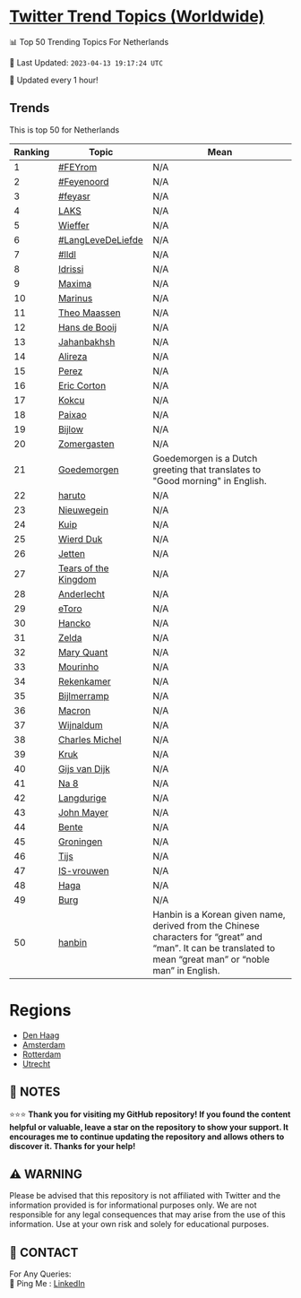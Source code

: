 [Twitter Trend Topics (Worldwide)](https://github.com/ErcinDedeoglu/Twitter-Trend-Topics)
==========


📊 Top 50 Trending Topics For Netherlands

📆 Last Updated: `2023-04-13 19:17:24 UTC`

🔧 Updated every 1 hour!


## Trends

This is top 50 for Netherlands

| Ranking | Topic | Mean |
| ------- | ------------ | ------------ |
| 1 | [#FEYrom](http://twitter.com/search?q=%23FEYrom) | N/A |
| 2 | [#Feyenoord](http://twitter.com/search?q=%23Feyenoord) | N/A |
| 3 | [#feyasr](http://twitter.com/search?q=%23feyasr) | N/A |
| 4 | [LAKS](http://twitter.com/search?q=LAKS) | N/A |
| 5 | [Wieffer](http://twitter.com/search?q=Wieffer) | N/A |
| 6 | [#LangLeveDeLiefde](http://twitter.com/search?q=%23LangLeveDeLiefde) | N/A |
| 7 | [#lldl](http://twitter.com/search?q=%23lldl) | N/A |
| 8 | [Idrissi](http://twitter.com/search?q=Idrissi) | N/A |
| 9 | [Maxima](http://twitter.com/search?q=Maxima) | N/A |
| 10 | [Marinus](http://twitter.com/search?q=Marinus) | N/A |
| 11 | [Theo Maassen](http://twitter.com/search?q=Theo+Maassen) | N/A |
| 12 | [Hans de Booij](http://twitter.com/search?q=Hans+de+Booij) | N/A |
| 13 | [Jahanbakhsh](http://twitter.com/search?q=Jahanbakhsh) | N/A |
| 14 | [Alireza](http://twitter.com/search?q=Alireza) | N/A |
| 15 | [Perez](http://twitter.com/search?q=Perez) | N/A |
| 16 | [Eric Corton](http://twitter.com/search?q=Eric+Corton) | N/A |
| 17 | [Kokcu](http://twitter.com/search?q=Kokcu) | N/A |
| 18 | [Paixao](http://twitter.com/search?q=Paixao) | N/A |
| 19 | [Bijlow](http://twitter.com/search?q=Bijlow) | N/A |
| 20 | [Zomergasten](http://twitter.com/search?q=Zomergasten) | N/A |
| 21 | [Goedemorgen](http://twitter.com/search?q=Goedemorgen) | Goedemorgen is a Dutch greeting that translates to "Good morning" in English. |
| 22 | [haruto](http://twitter.com/search?q=haruto) | N/A |
| 23 | [Nieuwegein](http://twitter.com/search?q=Nieuwegein) | N/A |
| 24 | [Kuip](http://twitter.com/search?q=Kuip) | N/A |
| 25 | [Wierd Duk](http://twitter.com/search?q=Wierd+Duk) | N/A |
| 26 | [Jetten](http://twitter.com/search?q=Jetten) | N/A |
| 27 | [Tears of the Kingdom](http://twitter.com/search?q=Tears+of+the+Kingdom) | N/A |
| 28 | [Anderlecht](http://twitter.com/search?q=Anderlecht) | N/A |
| 29 | [eToro](http://twitter.com/search?q=eToro) | N/A |
| 30 | [Hancko](http://twitter.com/search?q=Hancko) | N/A |
| 31 | [Zelda](http://twitter.com/search?q=Zelda) | N/A |
| 32 | [Mary Quant](http://twitter.com/search?q=Mary+Quant) | N/A |
| 33 | [Mourinho](http://twitter.com/search?q=Mourinho) | N/A |
| 34 | [Rekenkamer](http://twitter.com/search?q=Rekenkamer) | N/A |
| 35 | [Bijlmerramp](http://twitter.com/search?q=Bijlmerramp) | N/A |
| 36 | [Macron](http://twitter.com/search?q=Macron) | N/A |
| 37 | [Wijnaldum](http://twitter.com/search?q=Wijnaldum) | N/A |
| 38 | [Charles Michel](http://twitter.com/search?q=Charles+Michel) | N/A |
| 39 | [Kruk](http://twitter.com/search?q=Kruk) | N/A |
| 40 | [Gijs van Dijk](http://twitter.com/search?q=Gijs+van+Dijk) | N/A |
| 41 | [Na 8](http://twitter.com/search?q=Na+8) | N/A |
| 42 | [Langdurige](http://twitter.com/search?q=Langdurige) | N/A |
| 43 | [John Mayer](http://twitter.com/search?q=John+Mayer) | N/A |
| 44 | [Bente](http://twitter.com/search?q=Bente) | N/A |
| 45 | [Groningen](http://twitter.com/search?q=Groningen) | N/A |
| 46 | [Tijs](http://twitter.com/search?q=Tijs) | N/A |
| 47 | [IS-vrouwen](http://twitter.com/search?q=IS-vrouwen) | N/A |
| 48 | [Haga](http://twitter.com/search?q=Haga) | N/A |
| 49 | [Burg](http://twitter.com/search?q=Burg) | N/A |
| 50 | [hanbin](http://twitter.com/search?q=hanbin) | Hanbin is a Korean given name, derived from the Chinese characters for “great” and “man”. It can be translated to mean “great man” or “noble man” in English. |



# Regions

* [Den Haag](</Netherlands/Den Haag.md>)
* [Amsterdam](</Netherlands/Amsterdam.md>)
* [Rotterdam](</Netherlands/Rotterdam.md>)
* [Utrecht](</Netherlands/Utrecht.md>)



## 📝 NOTES

⭐⭐⭐ **Thank you for visiting my GitHub repository! If you found the content helpful or valuable, leave a star on the repository to show your support. It encourages me to continue updating the repository and allows others to discover it. Thanks for your help!**


## ⚠️ WARNING

Please be advised that this repository is not affiliated with Twitter and the information provided is for informational purposes only. We are not responsible for any legal consequences that may arise from the use of this information. Use at your own risk and solely for educational purposes.


## 📨 CONTACT

 For Any Queries:  
            🏓 Ping Me : [LinkedIn](https://www.linkedin.com/in/ercindedeoglu/)
